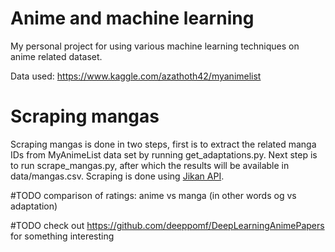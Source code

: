 # Anime and machine learning

My personal project for using various machine learning techniques on anime related dataset.

Data used: https://www.kaggle.com/azathoth42/myanimelist

# Scraping mangas

Scraping mangas is done in two steps, first is to extract the related manga IDs from MyAnimeList data set by running get_adaptations.py. Next step is to run scrape_mangas.py, after which the results will be available in data/mangas.csv. Scraping is done using [Jikan API](https://github.com/jikan-me/jikan).

#TODO
comparison of ratings: anime vs manga (in other words og vs adaptation)

#TODO
check out https://github.com/deeppomf/DeepLearningAnimePapers for something interesting